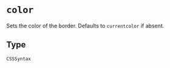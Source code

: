 # `color`

Sets the color of the border. Defaults to `currentcolor` if absent.

## Type

`CSSSyntax`
